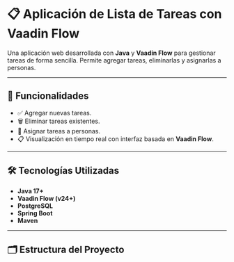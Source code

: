 # 📋 Aplicación de Lista de Tareas con Vaadin Flow

Una aplicación web desarrollada con **Java** y **Vaadin Flow** para gestionar tareas de forma sencilla. Permite agregar tareas, eliminarlas y asignarlas a personas.

---

## 🚀 Funcionalidades

- ✅ Agregar nuevas tareas.
- 🗑️ Eliminar tareas existentes.
- 👤 Asignar tareas a personas.
- 📋 Visualización en tiempo real con interfaz basada en **Vaadin Flow**.

---

## 🛠️ Tecnologías Utilizadas

- **Java 17+**
- **Vaadin Flow (v24+)**
- **PostgreSQL**
- **Spring Boot**
- **Maven**

---

## 🗂️ Estructura del Proyecto


